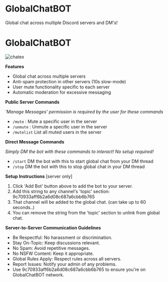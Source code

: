 # GlobalChatBOT
Global chat across multiple Discord servers and DM's!




# GlobalChatBOT

![chatex](https://github.com/user-attachments/assets/2fc91344-ba21-4129-969e-50c2292ae051)

**Features**

   - Global chat across multiple servers
   - Anti-spam protection in other servers (10s slow-mode)
   - User mute functionality specific to each server
   - Automatic moderation for excessive messaging

**Public Server Commands**

   *'Manage Messages' permission is required by the user for these commands*
   - `/mute` <username>: Mute a specific user in the server
   - `/unmute` <username>: Unmute a specific user in the server
   - `/mutelist` List all muted users in the server

**Direct Message Commands**

   *Simply DM the bot with these commands to interact! No setup required!*
   - `/start` DM the bot with this to start global chat from your DM thread
   - `/stop` DM the bot with this to stop global chat in your DM thread



**Setup Instructions** [server only]

   1. Click 'Add Bot' button above to add the bot to your server.
   2. Add this string to any channel's 'topic' section: 9c70933aff6b2a6d08c687a6cbb6b765
   3. That channel will be added to the global chat. (can take up to 60 seconds..)
   4. You can remove the string from the 'topic' section to unlink from global chat.

**Server-to-Server Communication Guidelines**

   - Be Respectful: No harassment or discrimination.
   - Stay On-Topic: Keep discussions relevant.
   - No Spam: Avoid repetitive messages.
   - No NSFW Content: Keep it appropriate.
   - Global Rules Apply: Respect rules across all servers.
   - Report Issues: Notify your admin of any problems.
   - Use 9c70933aff6b2a6d08c687a6cbb6b765 to ensure you're on GlobalChatBOT network.
